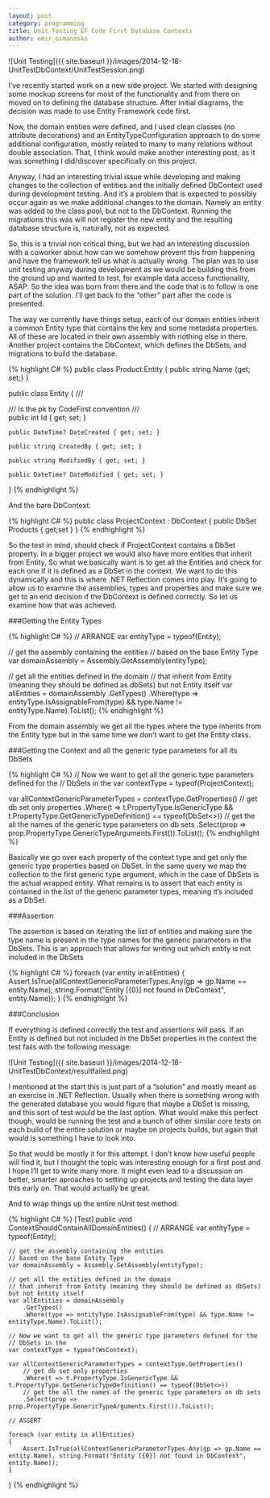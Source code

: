 ```yaml
---
layout: post
category: programming
title: Unit Testing EF Code First Database Contexts
author: emir_osmanoski
---
```


![Unit Testing]({{ site.baseurl }}/images/2014-12-18-UnitTestDbContext/UnitTestSession.png)

I’ve recently started work on a new side project. We started with designing
some mockup screens for most of the functionality and from there on moved on
to defining the database structure. After initial diagrams, the decision was
made to use Entity Framework code first.

Now, the domain entities were defined, and I used clean classes (no attribute
decorations) and an EntityTypeConfiguration approach to do some additional
configuration, mostly related to many to many relations without double
association. That, I think would make another interesting post, as it was
something I did/discover specifically on this project.

Anyway, I had an interesting trivial issue while developing and making changes
to the collection of entities and the initially defined DbContext used during
development testing. And it’s a problem that is expected to possibly occur
again as we make additional changes to the domain. Namely an entity was added
to the class pool, but not to the DbContext. Running the migrations this was
will not register the new entity and the resulting database structure is,
naturally, not as expected.

So, this is a trivial non critical thing, but we had an interesting discussion
with a coworker about how can we somehow prevent this from happening and have
the framework tell us what is actually wrong. The plan was to use unit testing
anyway during development as we would be building this from the ground up and
wanted to test, for example data access functionality, ASAP. So the idea was
born from there and the code that is to follow is one part of the solution.
I’ll get back to the “other” part after the code is presented.

The way we currently have things setup, each of our domain entities inherit a
common Entity type that contains the key and some metadata properties. All of
these are located in their own assembly with nothing else in there. Another
project contains the DbContext, which defines the DbSets, and migrations to
build the database.

{% highlight C# %}
public class Product:Entity
{
    public string Name {get; set;}
}

public class Entity
{
	/// <summary>
	/// Is the pk by CodeFirst convention
	/// </summary>
	public int Id { get; set; }

	public DateTime? DateCreated { get; set; }

	public string CreatedBy { get; set; }

	public string ModifiedBy { get; set; }

	public DateTime? DateModified { get; set; }
}
{% endhighlight %}

And the bare DbContext:

{% highlight C# %}
public class ProjectContext : DbContext
{
        public DbSet<Product> Products { get;set }
}
{% endhighlight %}

So the test in mind, should check if ProjectContext contains a DbSet<Product>
property. In a bigger project we would also have more entities that inherit
from Entity. So what we basically want is to get all the Entities and check
for each one if it is defined as a DbSet in the context. We want to do this
dynamically and this is where .NET Reflection comes into play. It’s going to
allow us to examine the assemblies, types and properties and make sure we get
to an end decision if the DbContext is defined correctly. So let us examine
how that was achieved.

###Getting the Entity Types

{% highlight C# %}
// ARRANGE
var entityType = typeof(Entity);

// get the assembly containing the entities
// based on the base Entity Type
var domainAssembly = Assembly.GetAssembly(entityType);

// get all the entities defined in the domain
// that inherit from Entity (meaning they should be defined as dbSets) but not Entity itself
var allEntities = domainAssembly
    .GetTypes()
    .Where(type => entityType.IsAssignableFrom(type) && type.Name != entityType.Name).ToList();
{% endhighlight %}

From the domain assembly we get all the types where the type inherits from the
Entity type but in the same time we don’t want to get the Entity class.

###Getting the Context and all the generic type parameters for all its DbSets

{% highlight C# %}
// Now we want to get all the generic type parameters defined for the
// DbSets in the 
var contextType = typeof(ProjectContext);

var allContextGenericParameterTypes = contextType.GetProperties()
    // get db set only properties
    .Where(t => t.PropertyType.IsGenericType && t.PropertyType.GetGenericTypeDefinition() == typeof(DbSet<>))
    // get the all the names of the generic type parameters on db sets
    .Select(prop => prop.PropertyType.GenericTypeArguments.First()).ToList();
{% endhighlight %}

Basically we go over each property of the context type and get only the
generic type properties based on DbSet. In the same query we map the
collection to the first generic type argument, which in the case of DbSets is
the actual wrapped entity. What remains is to assert that each entity is
contained in the list of the generic parameter types, meaning it’s included as
a DbSet.

###Assertion

The assertion is based on iterating the list of entities and making sure the type name is present in the type names for the generic parameters in the DbSets. This is an approach that allows for writing out which entity is not included in the DbSets

{% highlight C# %}
foreach (var entity in allEntities)
{
    Assert.IsTrue(allContextGenericParameterTypes.Any(gp => gp.Name == entity.Name), 
    			  string.Format("Entity [{0}] not found in DbContext", entity.Name));
}
{% endhighlight %}


###Conclusion

If everything is defined correctly the test and assertions will pass. If an Entity is defined but not included in the DbSet properties in the context the test fails with the following message:

![Unit Testing]({{ site.baseurl }}/images/2014-12-18-UnitTestDbContext/resultfailed.png)

I mentioned at the start this is just part of a “solution” and mostly meant as
an exercise in .NET Reflection. Usually when there is something wrong with the
generated database you would figure that maybe a DbSet is missing, and this
sort of test would be the last option. What would make this perfect though,
would be running the test and a bunch of other similar core tests on each
build of the entire solution or maybe on projects builds, but again that would
is something I have to look into.

So that would be mostly it for this attempt. I don’t know how useful people
will find it, but I thought the topic was interesting enough for a first post
and I hope I’ll get to write many more. It might even lead to a discussion 
on better, smarter aproaches to setting up projects and testing the data layer this early on. 
That would actually be great.

And to wrap things up the entire nUnit test method:

{% highlight C# %}
[Test]
public void ContextShouldContainAllDomainEntities()
{
    // ARRANGE
    var entityType = typeof(Entity);

    // get the assembly containing the entities
    // based on the base Entity Type
    var domainAssembly = Assembly.GetAssembly(entityType);

    // get all the entities defined in the domain
    // that inherit from Entity (meaning they should be defined as dbSets) but not Entity itself
    var allEntities = domainAssembly
        .GetTypes()
        .Where(type => entityType.IsAssignableFrom(type) && type.Name != entityType.Name).ToList();

    // Now we want to get all the generic type parameters defined for the
    // DbSets in the 
    var contextType = typeof(WsContext);

    var allContextGenericParameterTypes = contextType.GetProperties()
        // get db set only properties
        .Where(t => t.PropertyType.IsGenericType && t.PropertyType.GetGenericTypeDefinition() == typeof(DbSet<>))
        // get the all the names of the generic type parameters on db sets
        .Select(prop => prop.PropertyType.GenericTypeArguments.First()).ToList();

    // ASSERT

    foreach (var entity in allEntities)
    {
        Assert.IsTrue(allContextGenericParameterTypes.Any(gp => gp.Name == entity.Name), string.Format("Entity [{0}] not found in DbContext", entity.Name));
    }
}
{% endhighlight %}
